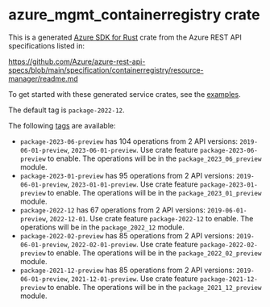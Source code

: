 # azure_mgmt_containerregistry crate

This is a generated [Azure SDK for Rust](https://github.com/Azure/azure-sdk-for-rust) crate from the Azure REST API specifications listed in:

https://github.com/Azure/azure-rest-api-specs/blob/main/specification/containerregistry/resource-manager/readme.md

To get started with these generated service crates, see the [examples](https://github.com/Azure/azure-sdk-for-rust/blob/main/services/README.md#examples).

The default tag is `package-2022-12`.

The following [tags](https://github.com/Azure/azure-sdk-for-rust/blob/main/services/tags.md) are available:

- `package-2023-06-preview` has 104 operations from 2 API versions: `2019-06-01-preview`, `2023-06-01-preview`. Use crate feature `package-2023-06-preview` to enable. The operations will be in the `package_2023_06_preview` module.
- `package-2023-01-preview` has 95 operations from 2 API versions: `2019-06-01-preview`, `2023-01-01-preview`. Use crate feature `package-2023-01-preview` to enable. The operations will be in the `package_2023_01_preview` module.
- `package-2022-12` has 67 operations from 2 API versions: `2019-06-01-preview`, `2022-12-01`. Use crate feature `package-2022-12` to enable. The operations will be in the `package_2022_12` module.
- `package-2022-02-preview` has 85 operations from 2 API versions: `2019-06-01-preview`, `2022-02-01-preview`. Use crate feature `package-2022-02-preview` to enable. The operations will be in the `package_2022_02_preview` module.
- `package-2021-12-preview` has 85 operations from 2 API versions: `2019-06-01-preview`, `2021-12-01-preview`. Use crate feature `package-2021-12-preview` to enable. The operations will be in the `package_2021_12_preview` module.